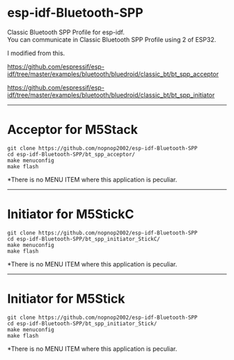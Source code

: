 # esp-idf-Bluetooth-SPP
Classic Bluetooth SPP Profile for esp-idf.   
You can communicate in Classic Bluetooth SPP Profile using 2 of ESP32.   

I modified from this.   

https://github.com/espressif/esp-idf/tree/master/examples/bluetooth/bluedroid/classic_bt/bt_spp_acceptor

https://github.com/espressif/esp-idf/tree/master/examples/bluetooth/bluedroid/classic_bt/bt_spp_initiator

---

# Acceptor for M5Stack


```
git clone https://github.com/nopnop2002/esp-idf-Bluetooth-SPP
cd esp-idf-Bluetooth-SPP/bt_spp_acceptor/
make menuconfig
make flash
```

\*There is no MENU ITEM where this application is peculiar.   

---

# Initiator for M5StickC

```
git clone https://github.com/nopnop2002/esp-idf-Bluetooth-SPP
cd esp-idf-Bluetooth-SPP/bt_spp_initiator_StickC/
make menuconfig
make flash
```

\*There is no MENU ITEM where this application is peculiar.   

---

# Initiator for M5Stick

```
git clone https://github.com/nopnop2002/esp-idf-Bluetooth-SPP
cd esp-idf-Bluetooth-SPP/bt_spp_initiator_Stick/
make menuconfig
make flash
```

\*There is no MENU ITEM where this application is peculiar.   



